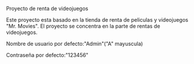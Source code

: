 Proyecto de renta de videojuegos

Este proyecto esta basado en la tienda de renta de peliculas y videojuegos "Mr. Movies". El proyecto se concentra en la parte de rentas
de videojuegos.

Nombre de usuario por defecto:"Admin"("A" mayuscula)

Contraseña por defecto:"123456"
